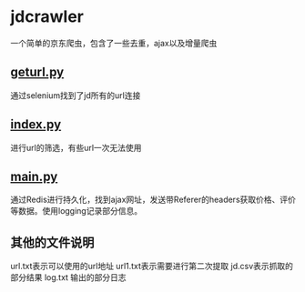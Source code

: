 # jdcrawler
一个简单的京东爬虫，包含了一些去重，ajax以及增量爬虫
## [geturl.py](https://github.com/shawmoden/jdcrawler/edit/master/geturl.py)
  通过selenium找到了jd所有的url连接
## [index.py](https://github.com/shawmoden/jdcrawler/edit/master/index.py)
  进行url的筛选，有些url一次无法使用
## [main.py](https://github.com/shawmoden/jdcrawler/edit/master/main.py)
  通过Redis进行持久化，找到ajax网址，发送带Referer的headers获取价格、评价等数据。使用logging记录部分信息。
## 其他的文件说明
  url.txt表示可以使用的url地址
  url1.txt表示需要进行第二次提取
  jd.csv表示抓取的部分结果
  log.txt 输出的部分日志
  
